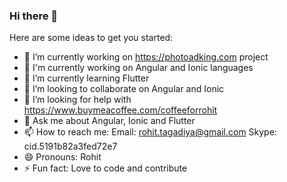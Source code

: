 ### Hi there 👋


Here are some ideas to get you started:

- 🔭 I’m currently working on https://photoadking.com project
- 🔭 I'm currently working on Angular and Ionic languages
- 🌱 I’m currently learning Flutter
- 👯 I’m looking to collaborate on Angular and Ionic
- 🤔 I’m looking for help with https://www.buymeacoffee.com/coffeeforrohit
- 💬 Ask me about Angular, Ionic and Flutter
- 📫 How to reach me: 
      Email: rohit.tagadiya@gmail.com
      Skype: cid.5191b82a3fed72e7
- 😄 Pronouns: Rohit
- ⚡ Fun fact: Love to code and contribute

